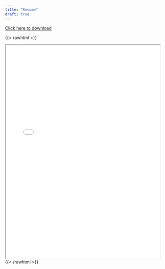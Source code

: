 ```yaml
---
title: "Resume"
draft: true
---
```


[Click here to download](/resume.pdf)

{{< rawhtml >}}
<iframe src="/resume.pdf" width="100%" height="700px">
</iframe>
{{< /rawhtml >}}

